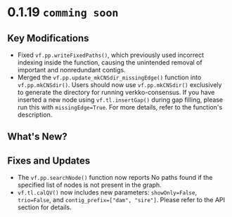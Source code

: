 # 0.1.19 `comming soon`

## Key Modifications
* Fixed `vf.pp.writeFixedPaths()`, which previously used incorrect indexing inside the function, causing the unintended removal of important and nonredundant contigs.
* Merged the `vf.pp.update_mkCNSdir_missingEdge()` function into `vf.pp.mkCNSdir()`. Users should now use `vf.pp.mkCNSdir()` exclusively to generate the directory for running verkko-consensus. If you have inserted a new node using `vf.tl.insertGap()` during gap filling, please run this with `missingEdge=True`. For more details, refer to the function's description.


## What's New?


## Fixes and Updates
* The `vf.pp.searchNode()` function now reports No paths found if the specified list of nodes is not present in the graph.
* `vf.tl.calQV()` now includes new parameters: `showOnly=False`, `trio=False`, and `contig_prefix=["dam", "sire"]`. Please refer to the API section for details.